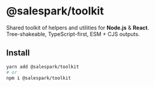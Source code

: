 # @salespark/toolkit

Shared toolkit of helpers and utilities for **Node.js** & **React**.  
Tree-shakeable, TypeScript-first, ESM + CJS outputs.

## Install

```bash
yarn add @salespark/toolkit
# or
npm i @salespark/toolkit
```
